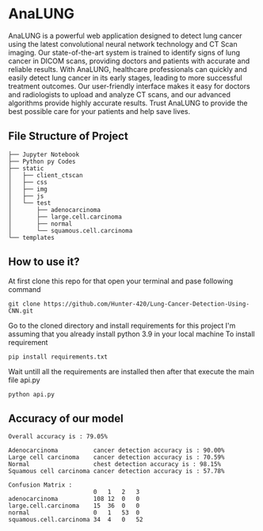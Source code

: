 # AnaLUNG
AnaLUNG is a powerful web application designed to detect lung cancer using the latest convolutional neural network technology and CT Scan imaging. Our state-of-the-art system is trained to identify signs of lung cancer in DICOM scans, providing doctors and patients with accurate and reliable results. With AnaLUNG, healthcare professionals can quickly and easily detect lung cancer in its early stages, leading to more successful treatment outcomes. Our user-friendly interface makes it easy for doctors and radiologists to upload and analyze CT scans, and our advanced algorithms provide highly accurate results. Trust AnaLUNG to provide the best possible care for your patients and help save lives.

## File Structure of Project
``` 
├── Jupyter Notebook
├── Python py Codes
├── static
│   ├── client_ctscan
│   ├── css
│   ├── img
│   ├── js
│   └── test
│       ├── adenocarcinoma
│       ├── large.cell.carcinoma
│       ├── normal
│       └── squamous.cell.carcinoma
└── templates
```

## How to use it?
At first clone this repo for that open your terminal and pase following command
``` shell
git clone https://github.com/Hunter-420/Lung-Cancer-Detection-Using-CNN.git
```

Go to the cloned directory and install requirements for this project
I'm assuming that you already install python 3.9 in your local machine
To install requirement
``` shell
pip install requirements.txt
```

Wait untill all the requirements are installed then after that execute the main file api.py
``` shell
python api.py
```

## Accuracy of our model 
```
Overall accuracy is : 79.05%

Adenocarcinoma          cancer detection accuracy is : 90.00%
Large cell carcinoma    cancer detection accuracy is : 70.59%
Normal                  chest detection accuracy is : 98.15%
Squamous cell carcinoma cancer detection accuracy is : 57.78%

Confusion Matrix :
                        0	1	2	3
adenocarcinoma	        108	12	0	0
large.cell.carcinoma	15	36	0	0
normal	                0	1	53	0
squamous.cell.carcinoma	34	4	0	52

```